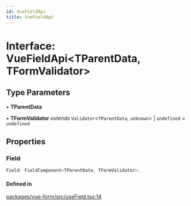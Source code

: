 ```yaml
---
id: VueFieldApi
title: VueFieldApi
---
```


# Interface: VueFieldApi\<TParentData, TFormValidator\>

## Type Parameters

• **TParentData**

• **TFormValidator** *extends* `Validator`\<`TParentData`, `unknown`\> \| `undefined` = `undefined`

## Properties

### Field

```ts
Field: FieldComponent<TParentData, TFormValidator>;
```

#### Defined in

[packages/vue-form/src/useField.tsx:14](https://github.com/TanStack/form/blob/main/packages/vue-form/src/useField.tsx#L14)
